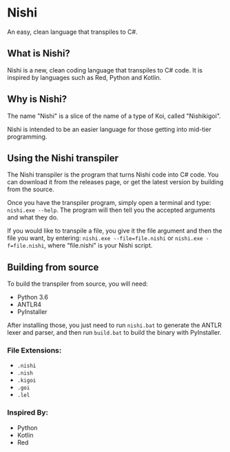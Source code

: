 # Nishi
An easy, clean language that transpiles to C#.

## What is Nishi?
Nishi is a new, clean coding language that transpiles to C# code.
It is inspired by languages such as Red, Python and Kotlin.

## Why is Nishi?
The name "Nishi" is a slice of the name of a type of Koi, called "Nishikigoi".

Nishi is intended to be an easier language for those getting into mid-tier programming.

## Using the Nishi transpiler
The Nishi transpiler is the program that turns Nishi code into C# code.
You can download it from the releases page, or get the latest version by building from the source.

Once you have the transpiler program, simply open a terminal and type: `nishi.exe --help`. The program will then tell you the accepted arguments and what they do.

If you would like to transpile a file, you give it the file argument and then the file you want, by entering: `nishi.exe --file=file.nishi` or `nishi.exe -f=file.nishi`, where "file.nishi" is your Nishi script.

## Building from source
To build the transpiler from source, you will need:
- Python 3.6
- ANTLR4
- PyInstaller

After installing those, you just need to run `nishi.bat` to generate the ANTLR lexer and parser, and then run `build.bat` to build the binary with PyInstaller.

### File Extensions:
- `.nishi`
- `.nish`
- `.kigoi`
- `.goi`
- `.lel`

### Inspired By:
- Python
- Kotlin
- Red
